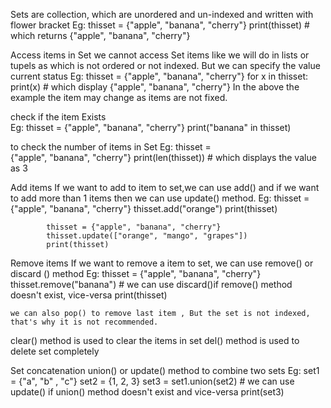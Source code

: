 Sets are collection, which are unordered and un-indexed and written with flower bracket
	Eg:		thisset = {"apple", "banana", "cherry"}
				print(thisset) # which returns {"apple", "banana", "cherry"}

Access items in Set
				we cannot access Set items like we will do in lists or tupels as which is not ordered or not indexed. But we can specify the value current status
	Eg:	thisset = {"apple", "banana", "cherry"}
			for x in thisset:
 			print(x) # which display {"apple", "banana", "cherry"}
In the above the example the item may change as items are not fixed.

check if the item Exists 	
	Eg:	thisset = {"apple", "banana", "cherry"}
			print("banana" in thisset)

to check the number of items in Set
	Eg: 	thisset = {"apple", "banana", "cherry"}
			print(len(thisset)) # which displays the value as 3

Add items 
		If we want to add to item to set,we can use add() and if we want to add more than 1 items then we can use update() method.
	Eg:	thisset = {"apple", "banana", "cherry"}
			thisset.add("orange")
			print(thisset)

			thisset = {"apple", "banana", "cherry"}
			thisset.update(["orange", "mango", "grapes"])
			print(thisset)

Remove items
		If we want to remove a item to set, we can use remove() or discard () method
	Eg:	thisset = {"apple", "banana", "cherry"}
			thisset.remove("banana") 
			# we can use discard()if remove() method doesn't exist, vice-versa
			print(thisset)
	
	we can also pop() to remove last item , But the set is not indexed, that's why it is not recommended.

clear() method is used to clear the items  in set
del() method is used to delete set completely

Set concatenation
union() or update() method to combine two sets
Eg:	set1 = {"a", "b" , "c"}
		set2 = {1, 2, 3}
		set3 = set1.union(set2)
		# we can use update() if union() method doesn't exist and vice-versa
		print(set3)
